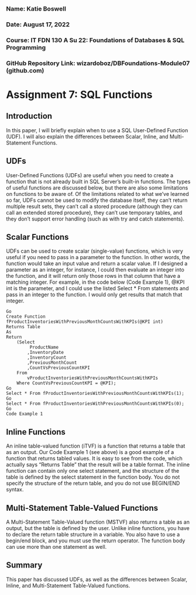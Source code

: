 ### Name: Katie Boswell
### Date: August 17, 2022
### Course: IT FDN 130 A Su 22: Foundations of Databases & SQL Programming
### GitHub Repository Link: wizardoboz/DBFoundations-Module07 (github.com)

# Assignment 7: SQL Functions

## Introduction
In this paper, I will briefly explain when to use a SQL User-Defined Function (UDF). I will also explain the differences between Scalar, Inline, and Multi-Statement Functions.

## UDFs
User-Defined Functions (UDFs) are useful when you need to create a function that is not already built in SQL Server’s built-in functions. The types of useful functions are discussed below, but there are also some limitations on functions to be aware of. Of the limitations related to what we’ve learned so far, UDFs cannot be used to modify the database itself, they can’t return multiple result sets, they can’t call a stored procedure (although they can call an extended stored procedure), they can’t use temporary tables, and they don’t support error handling (such as with try and catch statements).

## Scalar Functions
UDFs can be used to create scalar (single-value) functions, which is very useful if you need to pass in a parameter to the function. In other words, the function would take an input value and return a scalar value. If I designed a parameter as an integer, for instance, I could then evaluate an integer into the function, and it will return only those rows in that column that have a matching integer. For example, in the code below (Code Example 1), @KPI int is the parameter, and I could use the listed Select * From statements and pass in an integer to the function. I would only get results that match that integer. 
```
Go
Create Function fProductInventoriesWithPreviousMonthCountsWithKPIs(@KPI int)
Returns Table
As
Return
	(Select 
		 ProductName
		,InventoryDate
		,InventoryCount
		,PreviousMonthCount 
		,CountVsPreviousCountKPI
	From
		vProductInventoriesWithPreviousMonthCountsWithKPIs
	Where CountVsPreviousCountKPI = @KPI);
Go
Select * From fProductInventoriesWithPreviousMonthCountsWithKPIs(1);
Go
Select * From fProductInventoriesWithPreviousMonthCountsWithKPIs(0);
Go
Code Example 1
```
## Inline Functions
An inline table-valued function (iTVF) is a function that returns a table that as an output. Our Code Example 1 (see above) is a good example of a function that returns tabled values. It is easy to see from the code, which actually says “Returns Table” that the result will be a table format. The inline function can contain only one select statement, and the structure of the table is defined by the select statement in the function body. You do not specify the structure of the return table, and you do not use BEGIN/END syntax.


## Multi-Statement Table-Valued Functions
A Multi-Statement Table-Valued function (MSTVF) also returns a table as an output, but the table is defined by the user. Unlike inline functions, you have to declare the return table structure in a variable. You also have to use a begin/end block, and you must use the return operator. The function body can use more than one statement as well.

## Summary
This paper has discussed UDFs, as well as the differences between Scalar, Inline, and Multi-Statement Table-Valued functions.

  
